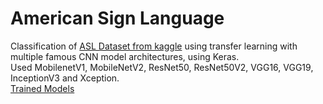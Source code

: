 # American Sign Language
Classification of [ASL Dataset from kaggle](https://www.kaggle.com/datasets/ayuraj/asl-dataset?fbclid=IwAR2QxnczQNqAt0MEbVaXcSIOuyuxlLbAed3VIj6xuv5Hu1DSboZuYVHCsnM) using transfer learning with multiple famous CNN model architectures, using Keras.  
Used MobilenetV1, MobileNetV2, ResNet50, ResNet50V2, VGG16, VGG19, InceptionV3 and Xception.  
[Trained Models](https://drive.google.com/drive/folders/1Lb5thBjc28-Gro9-N4TVXfjzT5Iy4D3l?usp=sharing)
